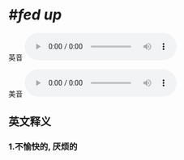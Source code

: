 # ***\#fed up*** 
英音
<audio src="./media/fed up1_AAC.aac" controls="controls"></audio>

美音
<audio src="./media/fed up2.aac" controls="controls"></audio>



  

英文释义
---
### 1.**不愉快的, 厌烦的**  


